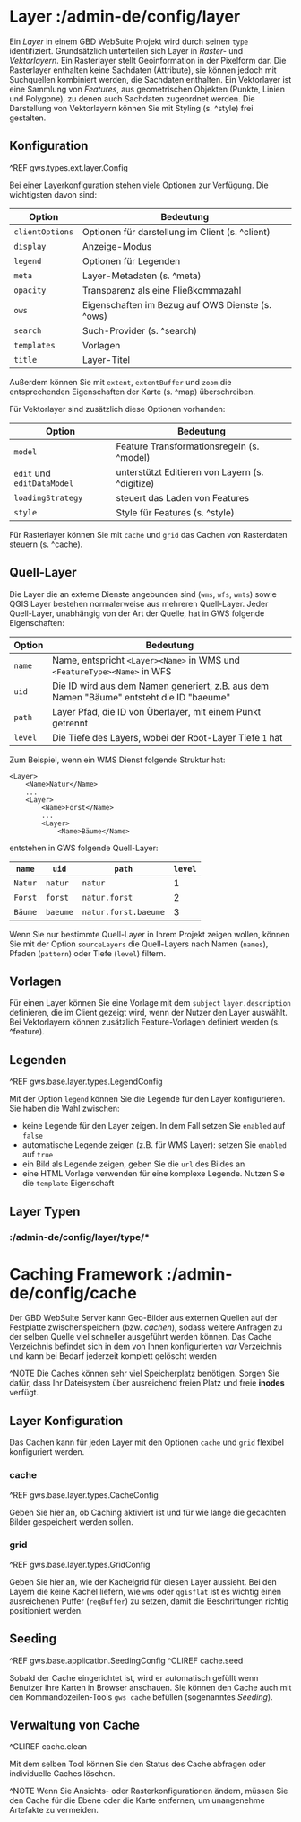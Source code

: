 # Layer :/admin-de/config/layer

Ein *Layer* in einem GBD WebSuite Projekt wird durch seinen `type` identifiziert. Grundsätzlich unterteilen sich Layer in  *Raster-* und *Vektorlayern*. Ein Rasterlayer stellt Geoinformation in der Pixelform dar. Die Rasterlayer enthalten keine Sachdaten (Attribute), sie können jedoch mit Suchquellen kombiniert werden, die Sachdaten enthalten. Ein Vektorlayer ist eine Sammlung von *Features*, aus geometrischen Objekten (Punkte, Linien und Polygone), zu denen auch Sachdaten zugeordnet werden. Die Darstellung von Vektorlayern können Sie mit Styling (s. ^style) frei gestalten.

## Konfiguration

^REF gws.types.ext.layer.Config

Bei einer Layerkonfiguration stehen viele Optionen zur Verfügung. Die wichtigsten davon sind:

| Option          | Bedeutung                                        |
|-----------------|--------------------------------------------------|
| `clientOptions` | Optionen für darstellung im Client (s. ^client)  |
| `display`       | Anzeige-Modus                                    |
| `legend`        | Optionen für Legenden                            |
| `meta`          | Layer-Metadaten (s. ^meta)                       |
| `opacity`       | Transparenz als eine Fließkommazahl              |
| `ows`           | Eigenschaften im Bezug auf OWS Dienste (s. ^ows) |
| `search`        | Such-Provider (s. ^search)                       |
| `templates`     | Vorlagen                                         |
| `title`         | Layer-Titel                                      |

Außerdem können Sie mit `extent`, `extentBuffer` und `zoom` die entsprechenden Eigenschaften der Karte (s. ^map) überschreiben.

Für Vektorlayer sind zusätzlich diese Optionen vorhanden:

| Option                     | Bedeutung                                       |
|----------------------------|-------------------------------------------------|
| `model`                    | Feature Transformationsregeln (s. ^model)       |
| `edit` und `editDataModel` | unterstützt Editieren von Layern (s. ^digitize) |
| `loadingStrategy`          | steuert das Laden von Features                  |
| `style`                    | Style für Features (s. ^style)                  |


Für Rasterlayer können Sie mit `cache` und `grid` das Cachen von Rasterdaten steuern (s. ^cache).

## Quell-Layer

Die Layer die an externe Dienste angebunden sind (`wms`, `wfs`, `wmts`) sowie QGIS Layer bestehen normalerweise aus mehreren Quell-Layer. Jeder Quell-Layer, unabhängig von der Art der Quelle, hat in GWS folgende Eigenschaften:

| Option  | Bedeutung                                                                                |
|---------|------------------------------------------------------------------------------------------|
| `name`  | Name, entspricht `<Layer><Name>` in WMS und `<FeatureType><Name>` in WFS                 |
| `uid`   | Die ID wird aus dem Namen generiert, z.B. aus dem Namen "Bäume" entsteht die ID "baeume" |
| `path`  | Layer Pfad, die ID von Überlayer, mit einem Punkt getrennt                               |
| `level` | Die Tiefe des Layers, wobei der Root-Layer Tiefe `1` hat                                 |

Zum Beispiel, wenn ein WMS Dienst folgende Struktur hat:

    <Layer>
        <Name>Natur</Name>
        ...
        <Layer>
            <Name>Forst</Name>
            ...
            <Layer>
                <Name>Bäume</Name>

entstehen in GWS folgende Quell-Layer:

| `name`  | `uid`    | `path`               | `level` |
|---------|----------|----------------------|---------|
| `Natur` | `natur`  | `natur`              | 1       |
| `Forst` | `forst`  | `natur.forst`        | 2       |
| `Bäume` | `baeume` | `natur.forst.baeume` | 3       |


Wenn Sie nur bestimmte Quell-Layer in Ihrem Projekt zeigen wollen, können Sie mit der Option `sourceLayers` die Quell-Layers nach Namen (`names`), Pfaden (`pattern`) oder Tiefe (`level`) filtern.

## Vorlagen

Für einen Layer können Sie eine Vorlage mit dem `subject` `layer.description` definieren, die im Client gezeigt wird, wenn der Nutzer den Layer auswählt. Bei Vektorlayern können zusätzlich Feature-Vorlagen definiert werden (s. ^feature).

## Legenden

^REF gws.base.layer.types.LegendConfig

Mit der Option `legend` können Sie die Legende für den Layer konfigurieren. Sie haben die Wahl zwischen:

- keine Legende für den Layer zeigen. In dem Fall setzen Sie `enabled` auf `false`
- automatische Legende zeigen (z.B. für WMS Layer): setzen Sie `enabled` auf `true`
- ein Bild als Legende zeigen, geben Sie die `url` des Bildes an
- eine HTML Vorlage verwenden für eine komplexe Legende. Nutzen Sie die `template` Eigenschaft

## Layer Typen

### :/admin-de/config/layer/type/*

# Caching Framework :/admin-de/config/cache

Der GBD WebSuite Server kann Geo-Bilder aus externen Quellen auf der Festplatte zwischenspeichern (bzw. *cachen*), sodass weitere Anfragen zu der selben Quelle viel schneller ausgeführt werden können.  Das Cache Verzeichnis befindet sich in dem von Ihnen konfigurierten *var* Verzeichnis und kann bei Bedarf jederzeit komplett gelöscht werden

^NOTE Die Caches können sehr viel Speicherplatz benötigen. Sorgen Sie dafür, dass Ihr Dateisystem über ausreichend freien Platz und freie **inodes** verfügt.

## Layer Konfiguration

Das Cachen kann für jeden Layer mit den Optionen `cache` und `grid` flexibel konfiguriert werden.

### cache

^REF gws.base.layer.types.CacheConfig

Geben Sie hier an, ob Caching aktiviert ist und für wie lange die gecachten Bilder gespeichert werden sollen.

### grid

^REF gws.base.layer.types.GridConfig

Geben Sie hier an, wie der Kachelgrid für diesen Layer aussieht. Bei den Layern die keine Kachel liefern, wie `wms` oder `qgisflat` ist es wichtig einen ausreichenen Puffer (`reqBuffer`) zu setzen, damit die Beschriftungen richtig positioniert werden.

## Seeding

^REF gws.base.application.SeedingConfig
^CLIREF cache.seed

Sobald der Cache eingerichtet ist, wird er automatisch gefüllt wenn Benutzer Ihre Karten in Browser anschauen. Sie können den Cache auch mit den Kommandozeilen-Tools `gws cache` befüllen (sogenanntes *Seeding*).

## Verwaltung von Cache

^CLIREF cache.clean

Mit dem selben Tool können Sie den Status des Cache abfragen oder individuelle Caches löschen.

^NOTE Wenn Sie Ansichts- oder Rasterkonfigurationen ändern, müssen Sie den Cache für die Ebene oder die Karte entfernen, um unangenehme Artefakte zu vermeiden.


